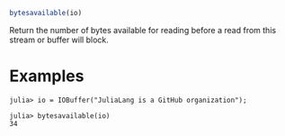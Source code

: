 ```julia
bytesavailable(io)
```

Return the number of bytes available for reading before a read from this stream or buffer will block.

# Examples

```jldoctest
julia> io = IOBuffer("JuliaLang is a GitHub organization");

julia> bytesavailable(io)
34
```
